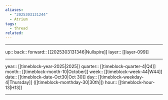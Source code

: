 ```yaml
---
aliases:
  - "2025303131244"
  - Atrium
tags:
  - thread
related:
---
```




***

up:: 
back:: 
forward:: [[2025303131346|Nullspire]]
layer:: [[layer-099]]

***

year:: [[timeblock-year-2025|2025]]
quarter:: [[timeblock-quarter-4|Q4]]
month:: [[timeblock-month-10|October]]
week:: [[timeblock-week-44|W44]]
date:: [[timeblock-date-Oct30|Oct 30]]
day:: [[timeblock-weekday-4|Thursday]] ([[timeblock-monthday-30|30th]])
hour:: [[timeblock-hour-13|H13]]

***
